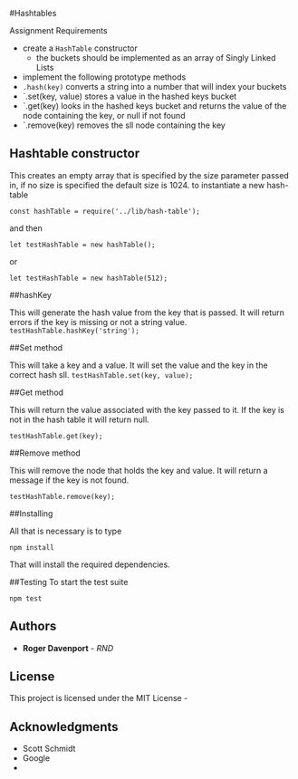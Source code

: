 #Hashtables

Assignment Requirements

* create a `HashTable` constructor
  * the buckets should be implemented as an array of Singly Linked Lists
* implement the following prototype methods
* `.hash(key)` converts a string into a number that will index your buckets
* `.set(key, value) stores a value in the hashed keys bucket
* `.get(key) looks in the hashed keys bucket and returns the value of the node containing the key, or null if not found
* `.remove(key) removes the sll node containing the key

## Hashtable constructor
This creates an empty array that is specified by the size parameter passed in, if no size is specified 
the default size is 1024.
to instantiate a new hash-table 
```
const hashTable = require('../lib/hash-table');
```
and then 
```
let testHashTable = new hashTable();
```
or
```
let testHashTable = new hashTable(512);
```

##hashKey

This will generate the hash value from the key that is passed. It will return errors if the key is missing or not a string value. 
```testHashTable.hashKey('string');```

##Set method

This will take a key and a value. It will set the value and the key in the correct hash sll.
```testHashTable.set(key, value);```

##Get method

This will return the value associated with the key passed to it. If the key is not in the hash table it will return null.
```
testHashTable.get(key);
```

##Remove method

This will remove the node that holds the key and value. It will return a message if the key is not found.
```
testHashTable.remove(key);
```

##Installing

All that is necessary is to type
```
npm install
```  
That will install the required dependencies.

##Testing
To start the test suite
```
npm test 
```








## Authors

* **Roger Davenport** - *RND* 



## License

This project is licensed under the MIT License - 

## Acknowledgments

* Scott Schmidt
* Google
* 
